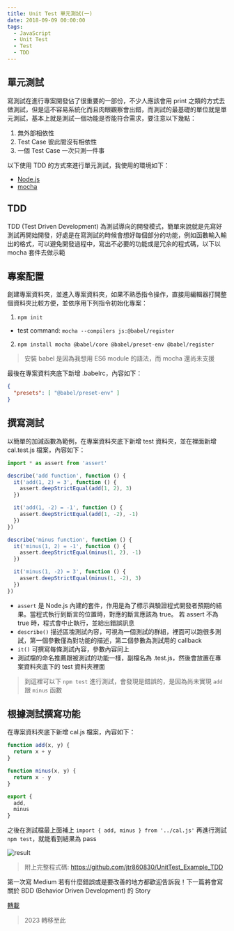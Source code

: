 ```yaml
---
title: Unit Test 單元測試(一)
date: 2018-09-09 00:00:00
tags:
  - JavaScript
  - Unit Test
  - Test
  - TDD
---
```


## 單元測試

寫測試在進行專案開發佔了很重要的一部份，不少人應該會用 print 之類的方式去做測試，但是這不容易系統化而且肉眼觀察會出錯，而測試的最基礎的單位就是單元測試，基本上就是測試一個功能是否能符合需求，要注意以下幾點：

1. 無外部相依性
2. Test Case 彼此間沒有相依性
3. 一個 Test Case 一次只測一件事

以下使用 TDD 的方式來進行單元測試，我使用的環境如下：

- [Node.js](https://nodejs.org/en)
- [mocha](https://mochajs.org/)

## TDD

TDD (Test Driven Development) 為測試導向的開發模式，簡單來說就是先寫好測試再開始開發，好處是在寫測試的時候會想好每個部分的功能，例如函數輸入輸出的格式，可以避免開發過程中，寫出不必要的功能或是冗余的程式碼，以下以 mocha 套件去做示範

## 專案配置

創建專案資料夾，並進入專案資料夾，如果不熟悉指令操作，直接用編輯器打開整個資料夾比較方便，並依序用下列指令初始化專案：

1. `npm init`
  -  test command: `mocha --compilers js:@babel/register`
2. `npm install mocha @babel/core @babel/preset-env @babel/register`

> 安裝 babel 是因為我想用 ES6 module 的語法，而 mocha 還尚未支援

最後在專案資料夾底下新增 .babelrc，內容如下：

```json
{
  "presets": [ "@babel/preset-env" ]
}
```

## 撰寫測試

以簡單的加減函數為範例，在專案資料夾底下新增 test 資料夾，並在裡面新增 cal.test.js 檔案，內容如下：

```javascript
import * as assert from 'assert'

describe('add function', function () {
  it('add(1, 2) = 3', function () {
    assert.deepStrictEqual(add(1, 2), 3)
  })

  it('add(1, -2) = -1', function () {
    assert.deepStrictEqual(add(1, -2), -1)
  })
})

describe('minus function', function () {
  it('minus(1, 2) = -1', function () {
    assert.deepStrictEqual(minus(1, 2), -1)
  })

  it('minus(1, -2) = 3', function () {
    assert.deepStrictEqual(minus(1, -2), 3)
  })
})
```

- `assert` 是 Node.js 內建的套件，作用是為了標示與驗證程式開發者預期的結果。當程式執行到斷言的位置時，對應的斷言應該為 true。 若 assert 不為 true 時，程式會中止執行，並給出錯誤訊息
- `describe()` 描述區塊測試內容，可視為一個測試的群組，裡面可以跑很多測試，第一個參數僅為對功能的描述，第二個參數為測試用的 callback
- `it()` 可撰寫每條測試內容，參數內容同上
- 測試檔的命名推薦跟被測試的功能一樣，副檔名為 .test.js，然後會放置在專案資料夾底下的 test 資料夾裡面

> 到這裡可以下 `npm test` 進行測試，會發現是錯誤的，是因為尚未實現 `add` 跟 `minus` 函數

## 根據測試撰寫功能

在專案資料夾底下新增 cal.js 檔案，內容如下：

```javascript
function add(x, y) {
  return x + y
}

function minus(x, y) {
  return x - y
}

export {
  add, 
  minus
}
```

之後在測試檔最上面補上 `import { add, minus } from '../cal.js'` 再進行測試 `npm test`，就能看到結果為 pass

![result](result.webp)

> 附上完整程式碼: https://github.com/jtr860830/UnitTest_Example_TDD

第一次寫 Medium 若有什麼錯誤或是要改善的地方都歡迎告訴我！下一篇將會寫關於 BDD (Behavior Driven Development) 的 Story

[轉載](https://medium.com/%E6%B6%88%E5%A4%B1%E7%9A%84%E8%B3%87%E9%A1%A7%E5%AE%A4/unit-test-%E5%96%AE%E5%85%83%E6%B8%AC%E8%A9%A6-%E4%B8%80-24db7534c1a6)

> 2023 轉移至此